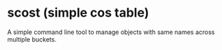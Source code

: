 # scost (simple cos table)

A simple command line tool to manage objects with same names across multiple buckets.